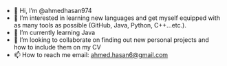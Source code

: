 - 👋 Hi, I’m @ahmedhasan974
- 👀 I’m interested in learning new languages and get myself equipped with as many tools as possible (GitHub, Java, Python, C++...etc.).
- 🌱 I’m currently learning Java
- 💞️ I’m looking to collaborate on finding out new personal projects and how to include them on my CV
- 📫 How to reach me email: ahmed.hasan6@gmail.com

<!---
H7snWasHere/H7snWasHere is a ✨ special ✨ repository because its `README.md` (this file) appears on your GitHub profile.
You can click the Preview link to take a look at your changes.
--->
